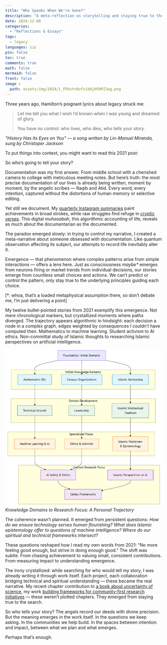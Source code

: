 ```yaml
---
title: "Who Speaks When We're Gone?"
description: "A meta-reflection on storytelling and staying true to the search"
date: 2024-12-08
categories:
  - "Reflections & Essays"
tags:
  - legacy
languages: 🇬🇧
pin: false
toc: true
comments: true
math: false
mermaid: false
front: false
image :
  path: assets/img/2024/1_FPbvYc6ofsik8jHfHPZJwg.png
---
```


Three years ago, Hamilton’s poignant lyrics about legacy struck me:

> Let me tell you what I wish I’d known when I was young and dreamed of glory.
>
> You have no control: who lives, who dies, who tells your story.

*“History Has Its Eyes on You” — a song written by Lin-Manuel Miranda, sung by Christoper Jackson*

To put things into context, you might want to read this 2021 post:

So who’s going to tell your story?

Documentation was my first answer. From middle school with a cherished camera to college with meticulous meeting notes. But here’s truth: the most precise documentation of our lives is already being written, moment by moment, by the angelic scribes — Raqib and Atid. Every word, every intention, captured without the distortions of human memory or selective editing.

Yet still we document. My [quarterly Instagram summaries](https://www.instagram.com/ilmafiddien/) paint achievements in broad strokes, while raw struggles find refuge in [cryptic verses](/poems/). This digital *muhasabah*, this algorithmic accounting of life, reveals as much about the documentarian as the documented.

The paradox emerged slowly: in trying to control my narrative, I created a meta-narrative about someone obsessed with documentation. Like quantum observation affecting its subject, our attempts to record life inevitably alter it.

Emergence — that phenomenon where complex patterns arise from simple interactions — offers a lens here. Just as consciousness *maybe\** emerges from neurons firing or market trends from individual decisions, our stories emerge from countless small choices and actions. We can’t predict or control the pattern, only stay true to the underlying principles guiding each choice.

\[\*: whoa, that’s a loaded metaphysical assumption there, so don’t debate me, I’m just delivering a point\]

My twelve bullet-pointed stories from 2021 exemplify this emergence. Not mere chronological markers, but crystallized moments where paths diverged. The trajectory appears algorithmic in hindsight: each decision a node in a complex graph, edges weighted by consequences I couldn’t have computed then. Mathematics to machine learning. Student activism to AI ethics. Non-committal study of Islamic thoughts to researching Islamic perspectives on artificial intelligence.

![](assets/img/2024/1_FPbvYc6ofsik8jHfHPZJwg.png)
_Knowledge Domains to Research Focus: A Personal Trajectory_

The coherence wasn’t planned. It emerged from persistent questions: *How do we ensure technology serves human flourishing? What does Islamic epistemology offer to questions of machine intelligence? Where do our spiritual and technical frameworks intersect?*

These questions reshaped how I read my own words from 2021: “No more feeling good enough, but strive in doing enough good.” The shift was subtle. From chasing achievement to valuing small, consistent contributions. From measuring impact to understanding emergence.

The irony crystallized: while searching for who would tell my story, I was already writing it through work itself. Each project, each collaboration bridging technical and spiritual understanding — these became the real narrative. My recent chapter contribution to [a book about uncertainty of science](https://tokopedia.link/peOpy6vl9Ob), my work [building frameworks for community-first research initiatives](https://medium.com/@fiddien/mengelola-community-first-research-initiatives-tiga-bulan-pertama-46918c8f1828) — these weren’t plotted chapters. They emerged from staying true to the search.

So who tells your story? The angels record our deeds with divine precision. But the meaning emerges in the work itself. In the questions we keep asking. In the communities we help build. In the spaces between intention and impact, between what we plan and what emerges.

Perhaps that’s enough.